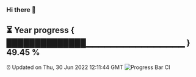 ### Hi there 👋
⏳ Year progress { ██████████████▁▁▁▁▁▁▁▁▁▁▁▁▁▁▁▁ } 49.45 %
---
⏰ Updated on Thu, 30 Jun 2022 12:11:44 GMT
![Progress Bar CI](https://github.com/Moyi321/Moyi321/workflows/Progress%20Bar%20CI/badge.svg)
